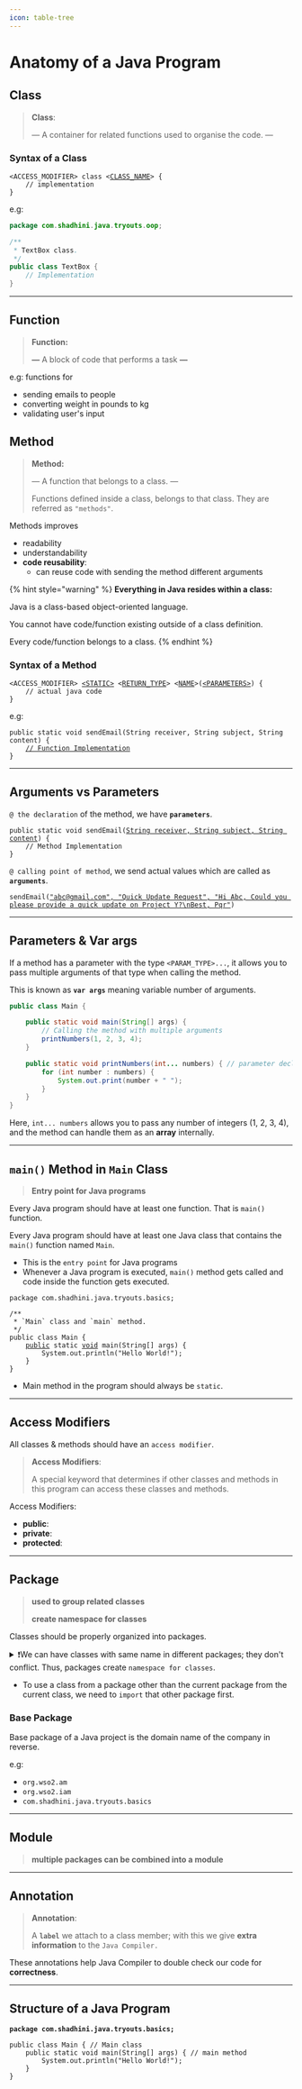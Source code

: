 ```yaml
---
icon: table-tree
---
```


# Anatomy of a Java Program

## Class

> **Class**:
>
> — A container for related functions used to organise the code. —&#x20;

### Syntax of a Class

<pre class="language-java"><code class="lang-java">&#x3C;ACCESS_MODIFIER> class &#x3C;<a data-footnote-ref href="#user-content-fn-1">CLASS_NAME</a>> {
    // implementation
}
</code></pre>

e.g:

```java
package com.shadhini.java.tryouts.oop;

/**
 * TextBox class.
 */
public class TextBox {
    // Implementation
}
```

***

## Function

> **Function:**&#x20;
>
> **—** A block of code that performs a task **—**&#x20;

e.g: functions for&#x20;

* sending emails to people&#x20;
* converting weight in pounds to kg
* validating user's input



## Method

> **Method:**
>
> — A function that belongs to a class. —&#x20;
>
> Functions defined inside a class, belongs to that class. They are referred as `"methods"`.



Methods improves&#x20;

* readability
* understandability&#x20;
* **code reusability**:&#x20;
  * can reuse code with sending the method different arguments



{% hint style="warning" %}
**Everything in Java resides within a class:**

Java is a class-based object-oriented language.&#x20;

You cannot have code/function existing outside of a class definition.

Every code/function belongs to a class.
{% endhint %}

### Syntax of a Method

<pre class="language-java"><code class="lang-java">&#x3C;ACCESS_MODIFIER> <a data-footnote-ref href="#user-content-fn-2">&#x3C;STATIC></a> &#x3C;<a data-footnote-ref href="#user-content-fn-3">RETURN_TYPE</a>> &#x3C;<a data-footnote-ref href="#user-content-fn-4">NAME</a>>(<a data-footnote-ref href="#user-content-fn-5">&#x3C;PARAMETERS></a>) {
    // actual java code
}
</code></pre>

e.g:

<pre class="language-java"><code class="lang-java">public static void sendEmail(String receiver, String subject, String content) {
    <a data-footnote-ref href="#user-content-fn-6">// Function Implementation</a>
}
</code></pre>

***

## Arguments vs Parameters

`@ the declaration` of the method, we have **`parameters`**.

<pre class="language-java"><code class="lang-java">public static void sendEmail(<a data-footnote-ref href="#user-content-fn-7">String receiver, String subject, String content</a>) {
    // Method Implementation
}
</code></pre>

`@ calling point of method`, we send actual values which are called as **`arguments`**.

<pre class="language-java"><code class="lang-java">sendEmail(<a data-footnote-ref href="#user-content-fn-8">"abc@gmail.com", "Quick Update Request", "Hi Abc, Could you please provide a quick update on Project Y?\nBest, Pqr"</a>)
</code></pre>

***

## Parameters & Var args

If a method has a parameter with the type `<PARAM_TYPE>...`, it allows you to pass multiple arguments of that type when calling the method.&#x20;

This is known as **`var args`** meaning variable number of arguments.

```java
public class Main {

    public static void main(String[] args) {
        // Calling the method with multiple arguments
        printNumbers(1, 2, 3, 4);
    }

    public static void printNumbers(int... numbers) { // parameter declaration: var args
        for (int number : numbers) {
            System.out.print(number + " ");
        }
    }
}
```

Here, `int... numbers` allows you to pass any number of integers (1, 2, 3, 4), and the method can handle them as an **array** internally.

***

## `main()` Method in `Main` Class

> **Entry point for Java programs**

Every Java program should have at least one function. That is `main()` function.

Every Java  program should have at least one Java class that contains the `main()` function named `Main`.

* This is the `entry point` for Java programs
* Whenever a Java program is executed, `main()` method gets called and code inside the function gets executed.

<pre class="language-java"><code class="lang-java">package com.shadhini.java.tryouts.basics;

/**
 * `Main` class and `main` method.
 */
public class Main {
    <a data-footnote-ref href="#user-content-fn-9">public</a> static <a data-footnote-ref href="#user-content-fn-10">void</a> main(String[] args) {
        System.out.println("Hello World!");
    }
}
</code></pre>

* Main method in the program should always be `static`.

***

## Access Modifiers

All classes & methods should have an `access modifier`.

> **Access Modifiers**:
>
> A special keyword that determines if other classes and methods in this program can access these classes and methods.

Access Modifiers:

* **public**:
* **private**:
* **protected**:

***

## Package

> **used to group related classes**
>
> **create namespace for classes**

Classes should be properly organized into packages.

<details>

<summary>❗We can have classes with same name in different packages; they don't conflict. Thus, packages create <code>namespace for classes</code>.</summary>

```
Date     from java.util package
Date     from java.sql package
```

</details>

* To use a class from a package other than the current package from the current class, we need to `import` that other  package first.

### **Base Package**

Base package of a Java project is the domain name of the company in reverse.

e.g:&#x20;

* `org.wso2.am`
* `org.wso2.iam`
* `com.shadhini.java.tryouts.basics`

***

## Module

> **multiple packages can be combined into a module**

***

## Annotation

> **Annotation**:
>
> A **`label`** we attach to a class member; with this we give **extra information** to the `Java Compiler.`

These annotations help Java Compiler to double check our code for **correctness**.

***

## Structure of a Java Program

<pre class="language-java"><code class="lang-java"><strong>package com.shadhini.java.tryouts.basics;
</strong>
public class Main { // Main class
    public static void main(String[] args) { // main method
        System.out.println("Hello World!");
    }
}
</code></pre>



[^1]: use PascalNamingConvention

[^2]: * `static`; if a static method&#x20;
    * nothing otherwise

[^3]: return type; number, DateTime

    e.g:`void` (if don't return anything)

[^4]: use camelNamingConvention

    e.g: sendEmail

[^5]: parameters: used to pass values for the function

    * comma separated list in the format `ReturnType parameterName`

    - parameter names in camelCase

[^6]: commented line; don't get executed

[^7]: parameters

[^8]: arguments

[^9]: accessible from other parts of the program

[^10]: return type; this method won't return any value
